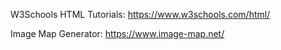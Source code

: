 W3Schools HTML Tutorials:
https://www.w3schools.com/html/

Image Map Generator:
https://www.image-map.net/